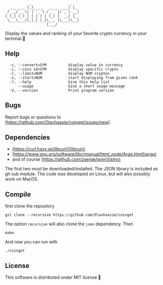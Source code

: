 ```
           _                  _
  ___ ___ (_)_ __   __ _  ___| |_
 / __/ _ \| | '_ \ / _` |/ _ \ __|
| (_| (_) | | | | | (_| |  __/ |_
 \___\___/|_|_| |_|\__, |\___|\__|
                   |___/
```

Display the values and ranking of your favorite crypto currency in your terminal.💸

## Help ##

      -c, --convert=SYM          display value in currency
      -i, --coin id=SYM          display specific crypto
      -l, --limit=NUM            display NUM cryptos
      -s, --start=NUM            start displaying from given rank
      -?, --help                 Give this help list
          --usage                Give a short usage message
      -V, --version              Print program version

## Bugs ##
Report bugs or questions to [https://github.com/Olavhaasie/coinget/issues/new].

## Dependencies ##
+ [https://curl.haxx.se/libcurl/](libcurl)
+ [https://www.gnu.org/software/libc/manual/html_node/Argp.html](argp)
+ and of course [https://github.com/zserge/jsmn](jsmn)

The first two must be downloaded/installed. The JSON library is included as git sub module. The code was developed on Linux, but will also possibly work on MacOS.

## Compile ##
first clone the repository

    git clone --recursive https://github.com/Olavhaasie/coinget

The option `recursive` will also clone the `jsmn` dependency. Then

    make

And now you can run with

    ./coinget

## License ##
This software is distributed under MIT license 📝

